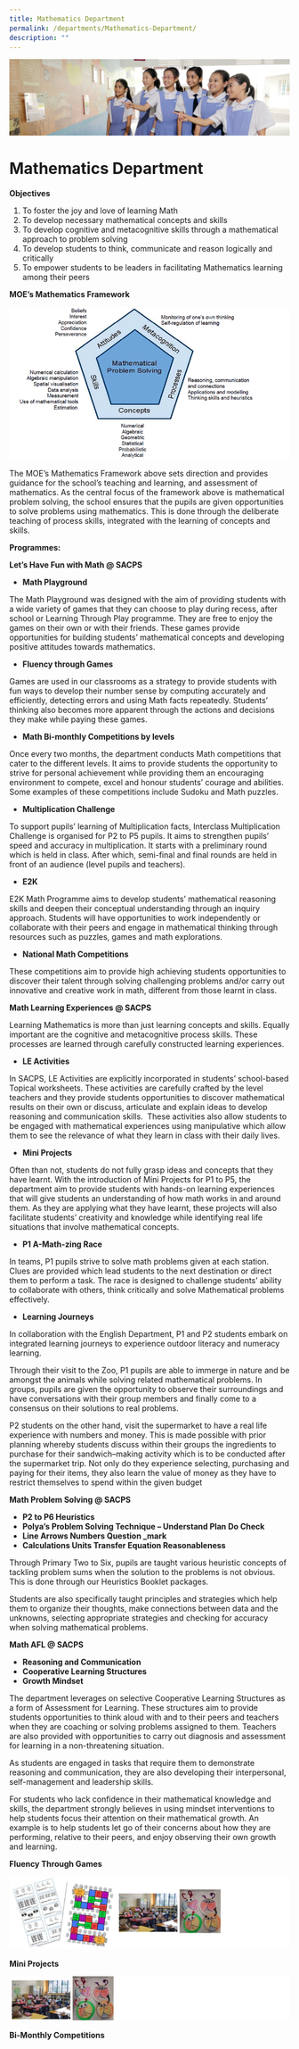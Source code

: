 ```yaml
---
title: Mathematics Department
permalink: /departments/Mathematics-Department/
description: ""
---
```

![](/images/Departments.jpg)

Mathematics Department
======================

<b>Objectives</b>

1.  To foster the joy and love of learning Math
2.  To develop necessary mathematical concepts and skills
3.  To develop cognitive and metacognitive skills through a mathematical approach to problem solving
4.  To develop students to think, communicate and reason logically and critically
5.  To empower students to be leaders in facilitating Mathematics learning among their peers

<b>MOE’s Mathematics Framework</b>

![](/images/MathDept1.png)

The MOE’s Mathematics Framework above sets direction and provides guidance for the school’s teaching and learning, and assessment of mathematics. As the central focus of the framework above is mathematical problem solving, the school ensures that the pupils are given opportunities to solve problems using mathematics. This is done through the deliberate teaching of process skills, integrated with the learning of concepts and skills.

<b>Programmes:</b>

<b>Let’s Have Fun with Math @ SACPS</b> 

*   <b>Math Playground</b>

The Math Playground was designed with the aim of providing students with a wide variety of games that they can choose to play during recess, after school or Learning Through Play programme. They are free to enjoy the games on their own or with their friends. These games provide opportunities for building students’ mathematical concepts and developing positive attitudes towards mathematics.

*   <b>Fluency through Games</b>

Games are used in our classrooms as a strategy to provide students with fun ways to develop their number sense by computing accurately and efficiently, detecting errors and using Math facts repeatedly. Students’ thinking also becomes more apparent through the actions and decisions they make while paying these games.

*   <b>Math Bi-monthly Competitions by levels</b>

Once every two months, the department conducts Math competitions that cater to the different levels. It aims to provide students the opportunity to strive for personal achievement while providing them an encouraging environment to compete, excel and honour students’ courage and abilities. Some examples of these competitions include Sudoku and Math puzzles.

*   <b>Multiplication Challenge</b>

To support pupils’ learning of Multiplication facts, Interclass Multiplication Challenge is organised for P2 to P5 pupils. It aims to strengthen pupils’ speed and accuracy in multiplication. It starts with a preliminary round which is held in class. After which, semi-final and final rounds are held in front of an audience (level pupils and teachers).

*   <b>E2K</b>

E2K Math Programme aims to develop students’ mathematical reasoning skills and deepen their conceptual understanding through an inquiry approach. Students will have opportunities to work independently or collaborate with their peers and engage in mathematical thinking through resources such as puzzles, games and math explorations.

*   <b>National Math Competitions</b>

These competitions aim to provide high achieving students opportunities to discover their talent through solving challenging problems and/or carry out innovative and creative work in math, different from those learnt in class.

<b>Math Learning Experiences @ SACPS</b>

Learning Mathematics is more than just learning concepts and skills. Equally important are the cognitive and metacognitive process skills. These processes are learned through carefully constructed learning experiences.

*   <b>LE Activities</b>

In SACPS, LE Activities are explicitly incorporated in students’ school-based Topical worksheets. These activities are carefully crafted by the level teachers and they provide students opportunities to discover mathematical results on their own or discuss, articulate and explain ideas to develop reasoning and communication skills.  These activities also allow students to be engaged with mathematical experiences using manipulative which allow them to see the relevance of what they learn in class with their daily lives.

*   <b>Mini Projects</b>

Often than not, students do not fully grasp ideas and concepts that they have learnt. With the introduction of Mini Projects for P1 to P5, the department aim to provide students with hands-on learning experiences that will give students an understanding of how math works in and around them. As they are applying what they have learnt, these projects will also facilitate students’ creativity and knowledge while identifying real life situations that involve mathematical concepts.

*   <b>P1 A-Math-zing Race</b>

In teams, P1 pupils strive to solve math problems given at each station. Clues are provided which lead students to the next destination or direct them to perform a task. The race is designed to challenge students’ ability to collaborate with others, think critically and solve Mathematical problems effectively.

*   <b>Learning Journeys</b>

In collaboration with the English Department, P1 and P2 students embark on integrated learning journeys to experience outdoor literacy and numeracy learning.

Through their visit to the Zoo, P1 pupils are able to immerge in nature and be amongst the animals while solving related mathematical problems. In groups, pupils are given the opportunity to observe their surroundings and have conversations with their group members and finally come to a consensus on their solutions to real problems.

P2 students on the other hand, visit the supermarket to have a real life experience with numbers and money. This is made possible with prior planning whereby students discuss within their groups the ingredients to purchase for their sandwich–making activity which is to be conducted after the supermarket trip. Not only do they experience selecting, purchasing and paying for their items, they also learn the value of money as they have to restrict themselves to spend within the given budget

<b>Math Problem Solving @ SACPS</b>

*   <b>P2 to P6 Heuristics</b>
*   <b>Polya’s Problem Solving Technique – Understand Plan Do Check</b>
*   <b>Line Arrows Numbers Question \_mark</b>
*   <b>Calculations Units Transfer Equation Reasonableness</b>

Through Primary Two to Six, pupils are taught various heuristic concepts of tackling problem sums when the solution to the problems is not obvious. This is done through our Heuristics Booklet packages.

Students are also specifically taught principles and strategies which help them to organize their thoughts, make connections between data and the unknowns, selecting appropriate strategies and checking for accuracy when solving mathematical problems.


<b>Math AFL @ SACPS</b>

*   <b>Reasoning and Communication</b>
*   <b>Cooperative Learning Structures</b>
*   <b>Growth Mindset</b>

The department leverages on selective Cooperative Learning Structures as a form of Assessment for Learning. These structures aim to provide students opportunities to think aloud with and to their peers and teachers when they are coaching or solving problems assigned to them. Teachers are also provided with opportunities to carry out diagnosis and assessment for learning in a non-threatening situation.

As students are engaged in tasks that require them to demonstrate reasoning and communication, they are also developing their interpersonal, self-management and leadership skills.

For students who lack confidence in their mathematical knowledge and skills, the department strongly believes in using mindset interventions to help students focus their attention on their mathematical growth. An example is to help students let go of their concerns about how they are performing, relative to their peers, and enjoy observing their own growth and learning.

<b>Fluency Through Games</b>

![](/images/MathDept2.png)

<b>Mini Projects</b>

![](/images/MathDept3.png)


<b>Bi-Monthly Competitions</b>